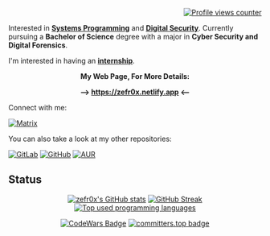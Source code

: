 <div align="right">

[![Profile views counter](https://visitcount.itsvg.in/api?id=zefr0x&label=Profile%20Views&color=5&icon=3&pretty=true)](https://visitcount.itsvg.in)

</div>

Interested in [**Systems Programming**](https://en.wikipedia.org/wiki/Systems_programming) and [**Digital Security**](https://en.wikipedia.org/wiki/Computer_security). Currently pursuing a **Bachelor of Science** degree with a major in **Cyber Security and Digital Forensics**.

I'm interested in having an [**internship**](https://en.wikipedia.org/wiki/Internship).

<div align="center">

**My Web Page, For More Details:**

**--> https://zefr0x.netlify.app <--**

</div>

Connect with me:

[![Matrix](https://img.shields.io/badge/Matrix-000000?style=for-the-badge&logo=Matrix&logoColor=white)](https://matrix.to/#/@zer0-x:kde.org)

You can also take a look at my other repositories:

[![GitLab](https://img.shields.io/badge/GitLab-FCA121?style=for-the-badge&logo=GitLab&logoColor=white)](https://gitlab.com/zefr0x) [![GitHub](https://img.shields.io/badge/GitHub-181717?style=for-the-badge&logo=GitHub&logoColor=white)](https://github.com/zefr0x) [![AUR](https://img.shields.io/badge/AUR-1793D1?style=for-the-badge&logo=archlinux&logoColor=white)](https://aur.archlinux.org/packages?SeB=M&K=zefr0x)

## Status

<div align="center">

[![zefr0x's GitHub stats](https://github-readme-stats.vercel.app/api?username=zefr0x&rank_icon=percentile&show_icons=true&theme=dark&border_radius=25&custom_title=GitHub%20Status&show=reviews)](https://github.com/anuraghazra/github-readme-stats)
[![GitHub Streak](https://github-readme-streak-stats.herokuapp.com/?user=zefr0x&theme=dark&border_radius=25&date_format=j%2Fn[%2FY]&exclude_days=Fri%2CSat)](https://git.io/streak-stats)
[![Top used programming languages](https://github-readme-stats.vercel.app/api/top-langs/?username=zefr0x&show_icons=true&theme=dark&border_radius=25&langs_count=8&layout=compact)](https://github.com/anuraghazra/github-readme-stats)

[![CodeWars Badge](https://www.codewars.com/users/zefr0x/badges/large)](https://www.codewars.com/users/zefr0x)
[![committers.top badge](https://user-badge.committers.top/saudi_arabia/zefr0x.svg)](https://user-badge.committers.top/saudi_arabia/zefr0x)

</div>
